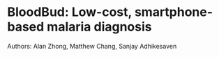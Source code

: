 # BloodBud: Low-cost, smartphone-based malaria diagnosis
Authors: Alan Zhong, Matthew Chang, Sanjay Adhikesaven